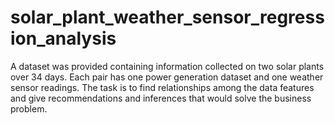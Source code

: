 # solar_plant_weather_sensor_regression_analysis
A dataset was provided containing information collected on two solar plants over 34 days. Each pair has one power generation  dataset and one weather sensor readings. The task is to find relationships among the data features and give recommendations  and inferences that would solve the business problem.
